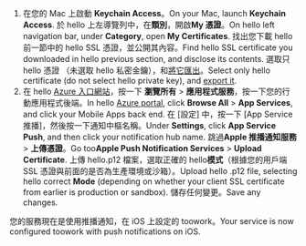 

1. <span data-ttu-id="3c8ba-101">在您的 Mac 上啟動 **Keychain Access**。</span><span class="sxs-lookup"><span data-stu-id="3c8ba-101">On your Mac, launch **Keychain Access**.</span></span> <span data-ttu-id="3c8ba-102">於 hello 上左導覽列中，在**類別**，開啟**My 憑證**。</span><span class="sxs-lookup"><span data-stu-id="3c8ba-102">On hello left navigation bar, under **Category**, open **My Certificates**.</span></span> <span data-ttu-id="3c8ba-103">找出您下載 hello 前一節中的 hello SSL 憑證，並公開其內容。</span><span class="sxs-lookup"><span data-stu-id="3c8ba-103">Find hello SSL certificate you downloaded in hello previous section, and disclose its contents.</span></span> <span data-ttu-id="3c8ba-104">選取只 hello 憑證 （未選取 hello 私密金鑰），和[將它匯出](https://support.apple.com/kb/PH20122?locale=en_US)。</span><span class="sxs-lookup"><span data-stu-id="3c8ba-104">Select only hello certificate (do not select hello private key), and [export it](https://support.apple.com/kb/PH20122?locale=en_US).</span></span>
2. <span data-ttu-id="3c8ba-105">在 hello [Azure 入口網站](https://portal.azure.com/)，按一下 **瀏覽所有** > **應用程式服務**，按一下您的行動應用程式後端。</span><span class="sxs-lookup"><span data-stu-id="3c8ba-105">In hello [Azure portal](https://portal.azure.com/), click **Browse All** > **App Services**, and click your Mobile Apps back end.</span></span> <span data-ttu-id="3c8ba-106">在 [設定] 中，按一下 [App Service 推播]，然後按一下通知中樞名稱。</span><span class="sxs-lookup"><span data-stu-id="3c8ba-106">Under **Settings**, click **App Service Push**, and then click your notification hub name.</span></span> <span data-ttu-id="3c8ba-107">跳過**Apple 推播通知服務** > **上傳憑證**。</span><span class="sxs-lookup"><span data-stu-id="3c8ba-107">Go too**Apple Push Notification Services** > **Upload Certificate**.</span></span> <span data-ttu-id="3c8ba-108">上傳 hello.p12 檔案，選取正確的 hello**模式**（根據您的用戶端 SSL 憑證與前面的是否為生產環境或沙箱）。</span><span class="sxs-lookup"><span data-stu-id="3c8ba-108">Upload hello .p12 file, selecting hello correct **Mode** (depending on whether your client SSL certificate from earlier is production or sandbox).</span></span> <span data-ttu-id="3c8ba-109">儲存任何變更。</span><span class="sxs-lookup"><span data-stu-id="3c8ba-109">Save any changes.</span></span>

<span data-ttu-id="3c8ba-110">您的服務現在是使用推播通知，在 iOS 上設定的 toowork。</span><span class="sxs-lookup"><span data-stu-id="3c8ba-110">Your service is now configured toowork with push notifications on iOS.</span></span>

[1]: ./media/app-service-mobile-apns-configure-push/mobile-push-notification-hub.png
